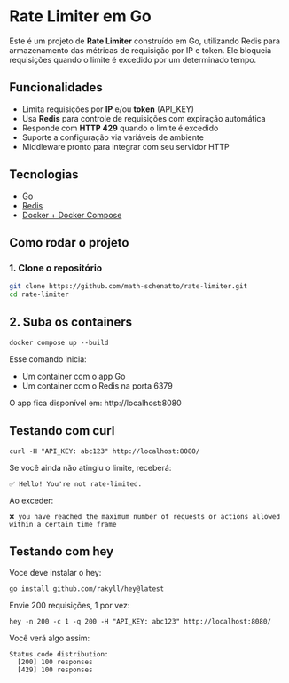 # Rate Limiter em Go

Este é um projeto de **Rate Limiter** construído em Go, utilizando Redis para armazenamento das métricas de requisição por IP e token. Ele bloqueia requisições quando o limite é excedido por um determinado tempo.

## Funcionalidades

- Limita requisições por **IP** e/ou **token** (API_KEY)
- Usa **Redis** para controle de requisições com expiração automática
- Responde com **HTTP 429** quando o limite é excedido
- Suporte a configuração via variáveis de ambiente
- Middleware pronto para integrar com seu servidor HTTP

## Tecnologias

- [Go](https://golang.org/)
- [Redis](https://redis.io/)
- [Docker + Docker Compose](https://docs.docker.com/compose/)

## Como rodar o projeto

### 1. Clone o repositório

```bash
git clone https://github.com/math-schenatto/rate-limiter.git
cd rate-limiter
```
## 2. Suba os containers

```
docker compose up --build

```
Esse comando inicia:
- Um container com o app Go
- Um container com o Redis na porta 6379


O app fica disponível em: http://localhost:8080


## Testando com curl

```
curl -H "API_KEY: abc123" http://localhost:8080/
```
Se você ainda não atingiu o limite, receberá:
```
✅ Hello! You're not rate-limited.

```

Ao exceder:
```
❌ you have reached the maximum number of requests or actions allowed within a certain time frame

```

## Testando com hey

Voce deve instalar o hey:
```
go install github.com/rakyll/hey@latest

```

Envie 200 requisições, 1 por vez:
```
hey -n 200 -c 1 -q 200 -H "API_KEY: abc123" http://localhost:8080/

```

Você verá algo assim:
```
Status code distribution:
  [200]	100 responses
  [429]	100 responses
```